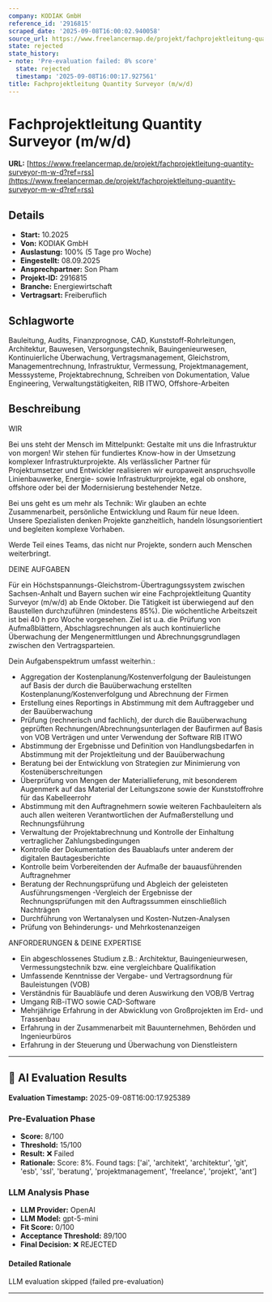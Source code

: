 ```yaml
---
company: KODIAK GmbH
reference_id: '2916815'
scraped_date: '2025-09-08T16:00:02.940058'
source_url: https://www.freelancermap.de/projekt/fachprojektleitung-quantity-surveyor-m-w-d?ref=rss
state: rejected
state_history:
- note: 'Pre-evaluation failed: 8% score'
  state: rejected
  timestamp: '2025-09-08T16:00:17.927561'
title: Fachprojektleitung Quantity Surveyor (m/w/d)
---
```



# Fachprojektleitung Quantity Surveyor (m/w/d)
**URL:** [https://www.freelancermap.de/projekt/fachprojektleitung-quantity-surveyor-m-w-d?ref=rss](https://www.freelancermap.de/projekt/fachprojektleitung-quantity-surveyor-m-w-d?ref=rss)
## Details
- **Start:** 10.2025
- **Von:** KODIAK GmbH
- **Auslastung:** 100% (5 Tage pro Woche)
- **Eingestellt:** 08.09.2025
- **Ansprechpartner:** Son Pham
- **Projekt-ID:** 2916815
- **Branche:** Energiewirtschaft
- **Vertragsart:** Freiberuflich

## Schlagworte
Bauleitung, Audits, Finanzprognose, CAD, Kunststoff-Rohrleitungen, Architektur, Bauwesen, Versorgungstechnik, Bauingenieurwesen, Kontinuierliche Überwachung, Vertragsmanagement, Gleichstrom, Managementrechnung, Infrastruktur, Vermessung, Projektmanagement, Messsysteme, Projektabrechnung, Schreiben von Dokumentation, Value Engineering, Verwaltungstätigkeiten, RIB ITWO, Offshore-Arbeiten

## Beschreibung
WIR

Bei uns steht der Mensch im Mittelpunkt: Gestalte mit uns die Infrastruktur von morgen! Wir stehen für fundiertes Know-how in der Umsetzung komplexer Infrastrukturprojekte. Als verlässlicher Partner für Projektumsetzer und Entwickler realisieren wir europaweit anspruchsvolle Linienbauwerke, Energie- sowie Infrastrukturprojekte, egal ob onshore, offshore oder bei der Modernisierung bestehender Netze.

Bei uns geht es um mehr als Technik: Wir glauben an echte Zusammenarbeit, persönliche Entwicklung und Raum für neue Ideen. Unsere Spezialisten denken Projekte ganzheitlich, handeln lösungsorientiert und begleiten komplexe Vorhaben.

Werde Teil eines Teams, das nicht nur Projekte, sondern auch Menschen weiterbringt.

DEINE AUFGABEN

Für ein Höchstspannungs-Gleichstrom-Übertragungssystem zwischen Sachsen-Anhalt und Bayern suchen wir eine Fachprojektleitung Quantity Surveyor (m/w/d) ab Ende Oktober. Die Tätigkeit ist überwiegend auf den Baustellen durchzuführen (mindestens 85%). Die wöchentliche Arbeitszeit ist bei 40 h pro Woche vorgesehen. Ziel ist u.a. die Prüfung von Aufmaßblättern, Abschlagsrechnungen als auch kontinuierliche Überwachung der Mengenermittlungen und Abrechnungsgrundlagen zwischen den Vertragsparteien.

Dein Aufgabenspektrum umfasst weiterhin.:

- Aggregation der Kostenplanung/Kostenverfolgung der Bauleistungen auf Basis der durch die Bauüberwachung erstellten Kostenplanung/Kostenverfolgung und Abrechnung der Firmen
- Erstellung eines Reportings in Abstimmung mit dem Auftraggeber und der Bauüberwachung
- Prüfung (rechnerisch und fachlich), der durch die Bauüberwachung geprüften Rechnungen/Abrechnungsunterlagen der Baufirmen auf Basis von VOB Verträgen und unter Verwendung der Software RIB ITWO
- Abstimmung der Ergebnisse und Definition von Handlungsbedarfen in Abstimmung mit der Projektleitung und der Bauüberwachung
- Beratung bei der Entwicklung von Strategien zur Minimierung von Kostenüberschreitungen
- Überprüfung von Mengen der Materiallieferung, mit besonderem Augenmerk auf das Material der Leitungszone sowie der Kunststoffrohre für das Kabelleerrohr
- Abstimmung mit den Auftragnehmern sowie weiteren Fachbauleitern als auch allen weiteren Verantwortlichen der Aufmaßerstellung und Rechnungsführung
- Verwaltung der Projektabrechnung und Kontrolle der Einhaltung vertraglicher Zahlungsbedingungen
- Kontrolle der Dokumentation des Bauablaufs unter anderem der digitalen Bautagesberichte
- Kontrolle beim Vorbereitenden der Aufmaße der bauausführenden Auftragnehmer
- Beratung der Rechnungsprüfung und Abgleich der geleisteten Ausführungsmengen
-Vergleich der Ergebnisse der Rechnungsprüfungen mit den Auftragssummen einschließlich Nachträgen
- Durchführung von Wertanalysen und Kosten-Nutzen-Analysen
- Prüfung von Behinderungs- und Mehrkostenanzeigen

ANFORDERUNGEN & DEINE EXPERTISE

- Ein abgeschlossenes Studium z.B.: Architektur, Bauingenieurwesen, Vermessungstechnik bzw. eine vergleichbare Qualifikation
- Umfassende Kenntnisse der Vergabe- und Vertragsordnung für Bauleistungen (VOB)
- Verständnis für Bauabläufe und deren Auswirkung den VOB/B Vertrag
- Umgang RiB-iTWO sowie CAD-Software
- Mehrjährige Erfahrung in der Abwicklung von Großprojekten im Erd- und Trassenbau
- Erfahrung in der Zusammenarbeit mit Bauunternehmen, Behörden und Ingenieurbüros
- Erfahrung in der Steuerung und Überwachung von Dienstleistern

---

## 🤖 AI Evaluation Results

**Evaluation Timestamp:** 2025-09-08T16:00:17.925389

### Pre-Evaluation Phase
- **Score:** 8/100
- **Threshold:** 15/100
- **Result:** ❌ Failed
- **Rationale:** Score: 8%. Found tags: ['ai', 'architekt', 'architektur', 'git', 'esb', 'ssl', 'beratung', 'projektmanagement', 'freelance', 'projekt', 'ant']

### LLM Analysis Phase
- **LLM Provider:** OpenAI
- **LLM Model:** gpt-5-mini
- **Fit Score:** 0/100
- **Acceptance Threshold:** 89/100
- **Final Decision:** ❌ REJECTED

#### Detailed Rationale
LLM evaluation skipped (failed pre-evaluation)

---

